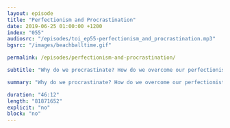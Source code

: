 ```yaml
---
layout: episode
title: "Perfectionism and Procrastination"
date: 2019-06-25 01:00:00 +1200
index: "055"
audiosrc: "/episodes/toi_ep55-perfectionism_and_procrastination.mp3"
bgsrc: "/images/beachballtime.gif"

permalink: /episodes/perfectionism-and-procrastination/

subtitle: "Why do we procrastinate? How do we overcome our perfectionist tendancies, without sacrificing quality and pride? Today we have a nice, lowkey, casual chat about our personal approaches to perfectionism and procrastination, and riff of what works and doesn't work for us."

summary: "Why do we procrastinate? How do we overcome our perfectionist tendancies, without sacrificing quality and pride? Today we have a nice, lowkey, casual chat about our personal approaches to perfectionism and procrastination, and riff of what works and doesn't work for us."

duration: "46:12"
length: "81871652"
explicit: "no"
block: "no" 
---
```

